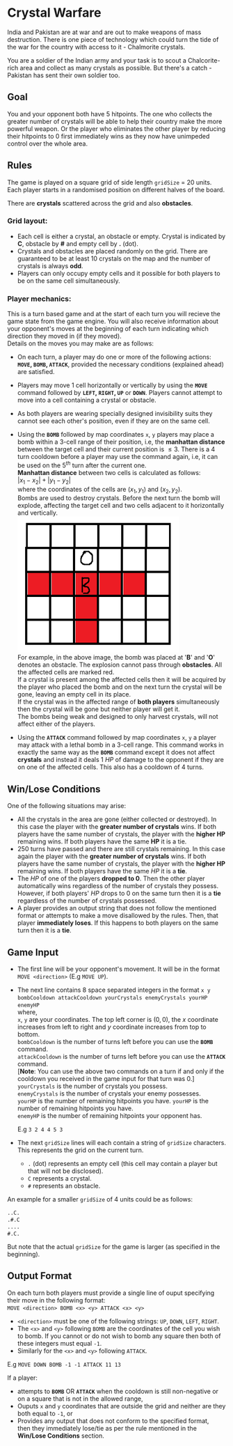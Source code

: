 # Crystal Warfare
India and Pakistan are at war and are out to make weapons of mass destruction. There is one piece of technology which could turn the tide of the war for the country with access to it - Chalmorite crystals.

You are a soldier of the Indian army and your task is to scout a Chalcorite-rich area and collect as many crystals as possible. But there's a catch - Pakistan has sent their own soldier too. 

## Goal
You and your opponent both have $5$ hitpoints. The one who collects the greater number of crystals will be able to help their country make the more powerful weapon. Or the player who eliminates the other player by reducing their hitpoints to 0 first immediately wins as they now have unimpeded control over the whole area.

## Rules
The game is played on a square grid of side length `gridSize` = $20$ units.  
Each player starts in a randomised position on different halves of the board.

There are **crystals** scattered across the grid and also **obstacles**.  
### Grid layout:   
* Each cell is either a crystal, an obstacle or empty. Crystal is indicated by **C**, obstacle by **#** and empty cell by **.** (dot).
* Crystals and obstacles are placed randomly on the grid. There are guaranteed to be at least $10$ crystals on the map and the number of crystals is always **odd**.
* Players can only occupy empty cells and it possible for both players to be on the same cell simultaneously.

### Player mechanics:  
This is a turn based game and at the start of each turn you will recieve the game state from the game engine. You will also receive information about your opponent's moves at the beginning of each turn indicating which direction they moved in (if they moved).  
Details on the moves you may make are as follows:

* On each turn, a player may do one or more of the following actions: **`MOVE`, `BOMB`, `ATTACK`**, provided the necessary conditions (explained ahead) are satisfied.

* Players may move 1 cell horizontally or vertically by using the **`MOVE`** command followed by **`LEFT`, `RIGHT`, `UP`** or **`DOWN`**. Players cannot attempt to move into a cell containing a crystal or obstacle.

* As both players are wearing specially designed invisibility suits they cannot see each other's position, even if they are on the same cell.

* Using the **`BOMB`** followed by map coordinates `x`, `y` players may place a bomb within a 3-cell range of their position, i.e, the **manhattan distance** between the target cell and their current position is $\leq 3$. There is a $4$ turn cooldown before a player may use the command again, i.e, it can be used on the $5^{th}$  turn after the current one.   
**Manhattan distance** between two cells is calculated as follows:  
$|x_1 - x_2| + |y_1 - y_2|$  
where the coordinates of the cells are $(x_1, y_1)$ and $(x_2, y_2)$.   
Bombs are used to destroy crystals. Before the next turn the bomb will explode, affecting the target cell and two cells adjacent to it horizontally and vertically.  
![image](bomb_eg.png)  
For example, in the above image, the bomb was placed at '**B**' and '**O**' denotes an obstacle. The explosion cannot pass through **obstacles**. All the affected cells are marked red.  
If a crystal is present among the affected cells then it will be acquired by the player who placed the bomb and on the next turn the crystal will be gone, leaving an empty cell in its place.  
If the crystal was in the affected range of **both players** simultaneously then the crystal will be gone but neither player will get it.  
The bombs being weak and designed to only harvest crystals, will not affect either of the players.

* Using the **`ATTACK`** command followed by map coordinates `x`, `y` a player may attack with a lethal bomb in a 3-cell range. This command works in exactly the same way as the **`BOMB`** command except it does not affect **crystals** and instead it deals $1$ $HP$ of damage to the opponent if they are on one of the affected cells. This also has a cooldown of $4$ turns.

## Win/Lose Conditions
One of the following situations may arise:
* All the crystals in the area are gone (either collected or destroyed). In this case the player with the **greater number of crystals** wins. If both players have the same number of crystals, the player with the **higher HP** remaining wins. If both players have the same **HP** it is a tie.  
* 250 turns have passed and there are still crystals remaining. In this case again the player with the **greater number of crystals** wins. If both players have the same number of crystals, the player with the **higher HP** remaining wins. If both players have the same $HP$ it is a **tie**.
* The $HP$ of one of the players **dropped to $0$**. Then the other player automatically wins regardless of the number of crystals they possess. However, if both players' $HP$ drops to $0$ on the same turn then it is a **tie** regardless of the number of crystals possessed.
* A player provides an output string that does not follow the mentioned format or attempts to make a move disallowed by the rules. Then, that player **immediately loses**. If this happens to both players on the same turn then it is a **tie**.

## Game Input
* The first line will be your opponent's movement. It will be in the format `MOVE <direction>` (E.g `MOVE UP`).   
* The next line contains $8$ space separated integers in the format `x y bombCooldown attackCooldown yourCrystals enemyCrystals yourHP enemyHP`  
where,  
`x`, `y` are your coordinates. The top left corner is $(0, 0)$, the $x$ coordinate increases from left to right and $y$ coordinate increases from top to bottom.  
`bombCooldown` is the number of turns left before you can use the **`BOMB`** command.  
`attackCooldown` is the number of turns left before you can use the **`ATTACK`** command.  
[**Note**: You can use the above two commands on a turn if and only if the cooldown you received in the game input for that turn was $0$.]
`yourCrystals` is the number of crystals you possess.  
`enemyCrystals` is the number of crystals your enemy possesses.  
`yourHP` is the number of remaining hitpoints you have.
`yourHP` is the number of remaining hitpoints you have.  
`enemyHP` is the number of remaining hitpoints your opponent has.  

    E.g `3 2 4 4 5 3`

* The next `gridSize` lines will each contain a string of `gridSize` characters. This represents the grid on the current turn.
    * `.` (dot) represents an empty cell (this cell may contain a player but that will not be disclosed).
    * `C` represents a crystal.
    * `#` represents an obstacle.

An example for a smaller `gridSize` of 4 units could be as follows:
```
..C.
.#.C
....
#.C.
```
But note that the actual `gridSize` for the game is larger (as specified in the beginning).
## Output Format
On each turn both players must provide a single line of ouput specifying their move in the following format:  
`MOVE <direction> BOMB <x> <y> ATTACK <x> <y>`

* `<direction>` must be one of the following strings: `UP`, `DOWN`, `LEFT`, `RIGHT`.  
* The `<x>` and `<y>` following `BOMB` are the coordinates of the cell you wish to bomb. If you cannot or do not wish to bomb any square then both of these integers must equal `-1`.
* Similarly for the `<x>` and `<y>` following `ATTACK`.

E.g `MOVE DOWN BOMB -1 -1 ATTACK 11 13`

If a player:  
* attempts to **`BOMB`** OR **`ATTACK`** when the cooldown is still non-negative or on a square that is not in the allowed range, 
* Ouputs `x` and `y` coordinates that are outside the grid and neither are they both equal to `-1`, or
* Provides any output that does not conform to the specified format,  
then they immediately lose/tie as per the rule mentioned in the **Win/Lose Conditions** section.